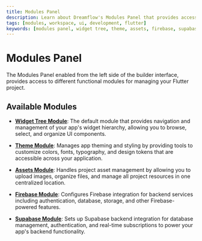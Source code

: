 ```yaml
---
title: Modules Panel
description: Learn about Dreamflow's Modules Panel that provides access to different functional areas including Widget Tree, Theme, Assets, Firebase and Supabase integration
tags: [modules, workspace, ui, development, flutter]
keywords: [modules panel, widget tree, theme, assets, firebase, supabase, flutter development, dreamflow interface, development environment]
---
```



# Modules Panel 

The Modules Panel enabled from the left side of the builder interface, provides access to different functional modules for managing your Flutter project.

## Available Modules

- **[Widget Tree Module](../modules-panel/widget-panel.md)**: The default module that provides navigation and management of your app's widget hierarchy, allowing you to browse, select, and organize UI components.

- **[Theme Module](../modules-panel/theme.md)**: Manages app theming and styling by providing tools to customize colors, fonts, typography, and design tokens that are accessible across your application.

- **[Assets Module](../modules-panel/assets.md)**: Handles project asset management by allowing you to upload images, organize files, and manage all project resources in one centralized location.

- **[Firebase Module](../../integrations/firebase.md)**: Configures Firebase integration for backend services including authentication, database, storage, and other Firebase-powered features.

- **[Supabase Module](../../integrations/supabase.md)**: Sets up Supabase backend integration for database management, authentication, and real-time subscriptions to power your app's backend functionality.

